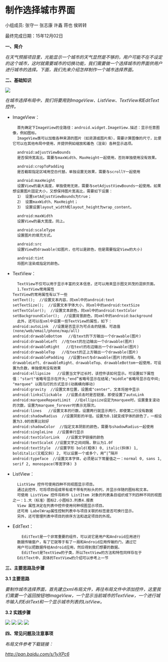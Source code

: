 # 制作选择城市界面

小组成员: 张守一 张志康 许鑫 蒋也 侯转转

最终完成日期：15年12月02日



**一、简介**

*在天气预报项目里，光能显示一个城市的天气显然是不够的，用户可能不在不设定的这个城市，这时就需要城市的切换功能，我们需要做一个选择城市的界面供用户进行城市的选择。下面，我们先来介绍怎样制作一个城市选择界面。*

**二、基础知识**

  *![](06_4.png)*

*在城市选择布局中，我们将要用到ImageView、ListView、TextView和EditText控件。*

* ImageView：

        首先确定下ImageView的全路径：android.widget.ImageView.描述：显示任意图像，例如图标。
        ImageView类可以加载各种来源的图片（如资源或图片库），需要计算图像的尺寸，比便它可以在其他布局中使用，并提供例如缩放和着色（渲染）各种显示选项。

        android:adjustViewBounds
        是否保持宽高比。需要与maxWidth、MaxHeight一起使用，否则单独使用没有效果。

        android:cropToPadding
        是否截取指定区域用空白代替。单独设置无效果，需要与scrollY一起使用

        android:maxHeight
        设置View的最大高度，单独使用无效，需要与setAdjustViewBounds一起使用。如果想设置图片固定大小，又想保持图片宽高比，需要如下设置：
        1） 设置setAdjustViewBounds为true；
        2） 设置maxWidth、MaxHeight；
        3） 设置设置layout_width和layout_height为wrap_content。

        android:maxWidth
        设置View的最大宽度。同上。

        android:scaleType
        设置图片的填充方式。

        android:src
        设置View的drawable(如图片，也可以是颜色，但是需要指定View的大小)

        android:tint
        将图片渲染成指定的颜色。

* TextView：

        TextView不仅可以用于显示丰富的文本信息，还可以用来显示图文并茂的混排页面。
        1.TextView常用属性
      TextView的常用属性有以下一些
      setText();  //设置文本内容，同xml中的android:text
      setTextSize();  //设置文本字体大小，同xml中的android:textSize
      setTextColor();  //设置文本颜色，同xml中的android:textColor
      setBackgroundColor();  //设置背景颜色，同xml中的android:background
        此外，还可以在xml中设置一些TextView的属性，如下：
      android:autoLink  //设置是否显示为可点击的链接。可选值(none/web/email/phone/map/all)
      android:drawableBottom   //在text的下方输出一个drawable(图片)
      android:drawableLeft  //在text的左边输出一个drawable(图片)
      android:drawableRight   //在text的右边输出一个drawable(图片)
      android:drawableTop   //在text的正上方输出一个drawable(图片)
      android:drawablePadding  //设置text与drawable(图片)的间隔，与drawableLeft、drawableRight、drawableTop、drawableBottom一起使用，可设置为负数，单独使用没有效果
      android:ellipsize   //设置当文字过长时，该控件该如何显示。可设置如下属性值："start"省略号显示在开头;"end”省略号显示在结尾;"middle"省略号显示在中间; "marquee" 以跑马灯的方式显示(动画横向移动)
      android:gravity  //设置文本位置，设置成"center"，文本将居中显示
      android:linksClickable  //设置点击时是否链接，即使设置了autoLink
      android:marqueeRepeatLimit  //在ellipsize设定为marquee时，设置重复滚动的次数，设置为marquee_forever时表示无限次。
      android:lines   //设置文本的行数，设置两行就显示两行，即使第二行没有数据
      android:shadowRadius  //设置阴影的半径。设置为0.1就变成字体的颜色了，一般设置为3.0的效果比较好
      android:shadowColor  //指定文本阴影的颜色，需要与shadowRadius一起使用
      android:singleLine  //设置单行显示
      android:textColorLink   //设置文字链接的颜色
      android:textScaleX //设置文字之间间隔，默认为1.0f
      android:textStyle  //设置字形 bold(粗体) 0, italic(斜体) 1, bolditalic(又粗又斜) 2, 可以设置一个或多个，用“|”隔开
      android:typeface  //设置文本字体，必须是以下常量值之一：normal 0, sans 1, serif 2, monospace(等宽字体) 3


* ListView：

        ListView 控件可使用四种不同视图显示项目。
        通过此控件，可将项目组成带有或不带有列标头的列，并显示伴随的图标和文本。 
        可使用 ListView 控件将称作 ListItem 对象的列表条目组织成下列四种不同的视图之一：1.大（标准）图标2.小图标3.列表4.报表 
        View 属性决定在列表中控件使用何种视图显示项目。
        还可用 LabelWrap属性控制列表中与项目关联的标签是否可换行显示。
        另外，还可管理列表中项目的排序方法和选定项目的外观。

* EditText：

          EditText是一个非常重要的组件，可以说它是用户和Android应用进行
        数据传输窗户，有了它就等于有了一扇和Android应用传输的门，通过它
        用户可以把数据传给Android应用，然后得到我们想要的数据。
          EditText是TextView的子类，所以TextView的方法和特性同样存在于
        EditText中，具体的TextView的介绍可以参考上一节




**三、主要思路及步骤**

**3.1 主要思路**

*要制作城市选择界面，首先建立xml布局文件，再往布局文件中添加控件，这里我们需要一个返回按钮地ImageView，一个显示当前城市的TextView，一个进行城市输入的EditText和一个显示城市列表的ListView。*

**3.2 实践步骤**

*![](06_01.jpg)*
*![](06_02.png)*
*![](06_03.png)*
*![](06_04.png)*

**四、常见问题及注意事项**

*布局文件参考下载链接：*

*http://pan.baidu.com/s/1yXPc6*


